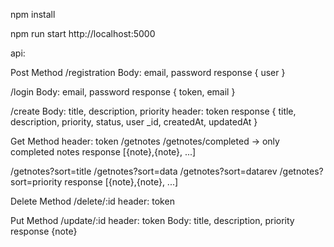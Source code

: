 npm install

npm run start
http://localhost:5000

api:

Post Method
/registration
Body: email, password
response { user }

/login
Body: email, password
response { token, email }

/create
Body: title, description, priority
header: token
response { title, description, priority, status, user \_id, createdAt, updatedAt }

Get Method
header: token
/getnotes
/getnotes/completed -> only completed notes
response [{note},{note}, ...]

/getnotes?sort=title
/getnotes?sort=data
/getnotes?sort=datarev
/getnotes?sort=priority
response [{note},{note}, ...]

Delete Method
/delete/:id
header: token

Put Method
/update/:id
header: token
Body: title, description, priority
response {note}
